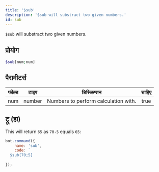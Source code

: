 ```yaml
---
title: '$sub'
description: '$sub will substract two given numbers.'
id: sub
---
```


`$sub` will substract two given numbers.

## प्रोयोग

```php
$sub[num;num]
```

## पैरामीटर्स

| फील्ड | टाइप   | डिस्क्रिप्शन                         | चाहिए |
| ----- | ------ | ------------------------------------ |:-----:|
| num   | number | Numbers to perform calculation with. | true  |

## ट्रू (हा)

This will return `65` as `70-5` equals `65`:

```javascript
bot.command({
    name: 'sub',
    code: `
  $sub[70;5]
  `
});
```